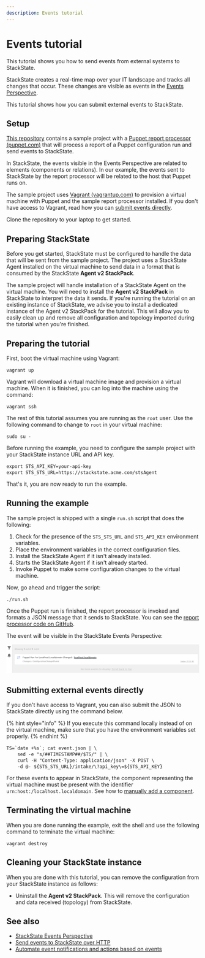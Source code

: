 ```yaml
---
description: Events tutorial
---
```


# Events tutorial

This tutorial shows you how to send events from external systems to StackState.

StackState creates a real-time map over your IT landscape and tracks all changes that occur. These changes are visible as events in the [Events Perspective](../../use/perspectives/events_perspective.md).

This tutorial shows how you can submit external events to StackState.

## Setup

[This repository](https://github.com/StackVista/events-tutorial) contains a sample project with a [Puppet report processor \(puppet.com\)](https://puppet.com/docs/puppet/7.0/reporting_about.html) that will process a report of a Puppet configuration run and send events to StackState.

In StackState, the events visible in the Events Perspective are related to elements \(components or relations\). In our example, the events sent to StackState by the report processor will be related to the host that Puppet runs on.

The sample project uses [Vagrant \(vagrantup.com\)](https://www.vagrantup.com/) to provision a virtual machine with Puppet and the sample report processor installed. If you don't have access to Vagrant, read how you can [submit events directly](events_tutorial.md#submitting-external-events-directly).

Clone the repository to your laptop to get started.

## Preparing StackState

Before you get started, StackState must be configured to handle the data that will be sent from the sample project. The project uses a StackState Agent installed on the virtual machine to send data in a format that is consumed by the StackState **Agent v2 StackPack**.

The sample project will handle installation of a StackState Agent on the virtual machine. You will need to install the **Agent v2 StackPack** in StackState to interpret the data it sends. If you're running the tutorial on an existing instance of StackState, we advise you to install a dedicated instance of the Agent v2 StackPack for the tutorial. This will allow you to easily clean up and remove all configuration and topology imported during the tutorial when you're finished.

## Preparing the tutorial

First, boot the virtual machine using Vagrant:

```text
vagrant up
```

Vagrant will download a virtual machine image and provision a virtual machine. When it is finished, you can log into the machine using the command:

```text
vagrant ssh
```

The rest of this tutorial assumes you are running as the `root` user. Use the following command to change to `root` in your virtual machine:

```text
sudo su -
```

Before running the example, you need to configure the sample project with your StackState instance URL and API key.

```text
export STS_API_KEY=your-api-key
export STS_STS_URL=https://stackstate.acme.com/stsAgent
```

That's it, you are now ready to run the example.

## Running the example

The sample project is shipped with a single `run.sh` script that does the following:

1. Check for the presence of the `STS_STS_URL` and `STS_API_KEY` environment variables.
2. Place the environment variables in the correct configuration files.
3. Install the StackState Agent if it isn't already installed.
4. Starts the StackState Agent if it isn't already started.
5. Invoke Puppet to make some configuration changes to the virtual machine.

Now, go ahead and trigger the script:

```text
./run.sh
```

Once the Puppet run is finished, the report processor is invoked and formats a JSON message that it sends to StackState. You can see the [report processor code on GitHub](https://github.com/StackVista/events-tutorial/blob/main/puppet/modules/stackstate/lib/puppet/reports/stackstate.rb).

The event will be visible in the StackState Events Perspective:

![](/.gitbook/assets/example-event-perspective.png)

## Submitting external events directly

If you don't have access to Vagrant, you can also submit the JSON to StackState directly using the command below.

{% hint style="info" %}
If you execute this command locally instead of on the virtual machine, make sure that you have the environment variables set properly.
{% endhint %}

```text
TS=`date +%s`; cat event.json | \
    sed -e "s/##TIMESTAMP##/$TS/" | \
    curl -H "Content-Type: application/json" -X POST \
    -d @- ${STS_STS_URL}/intake/\?api_key\=${STS_API_KEY}
```

For these events to appear in StackState, the component representing the virtual machine must be present with the identifier `urn:host:/localhost.localdomain`. See how to [manually add a component](../../configure/topology/how_to_create_manual_topology.md#how-to-create-components).

## Terminating the virtual machine

When you are done running the example, exit the shell and use the following command to terminate the virtual machine:

```text
vagrant destroy
```

## Cleaning your StackState instance

When you are done with this tutorial, you can remove the configuration from your StackState instance as follows:

* Uninstall the **Agent v2 StackPack**. This will remove the configuration and data received \(topology\) from StackState.

## See also

* [StackState Events Perspective](../../use/perspectives/events_perspective.md)
* [Send events to StackState over HTTP](../../configure/telemetry/send_telemetry.md#send-telemetry-over-http)
* [Automate event notifications and actions based on events](../../configure/topology/event-handlers.md)

